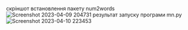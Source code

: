 скріншот встановлення пакету num2words
![Screenshot 2023-04-09 204731](https://user-images.githubusercontent.com/127214573/230982763-962d53f2-3201-4240-8f54-75050b0442de.png)
результат запуску програми mn.py
![Screenshot 2023-04-10 223453](https://user-images.githubusercontent.com/127214573/230982990-aa023685-d056-4d69-a6e0-5a60588abf40.png)
